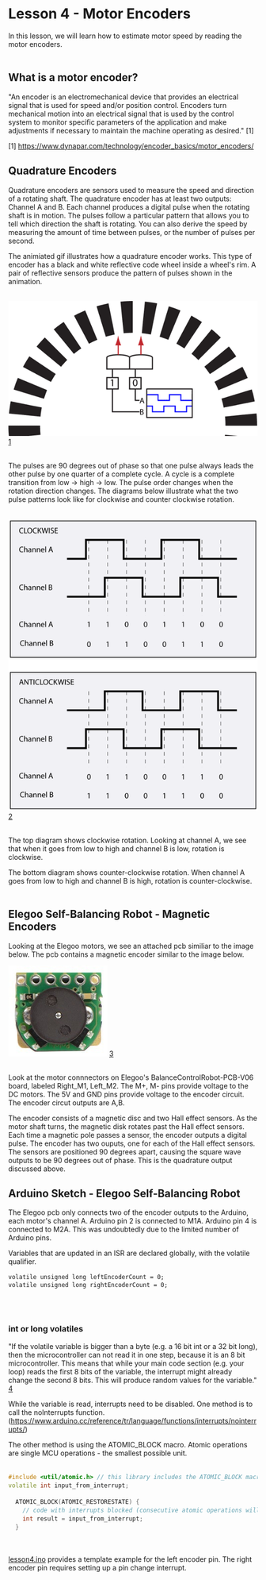 # Lesson 4 - Motor Encoders 

In this lesson, we will learn how to estimate motor speed by reading the motor encoders.</br></br>

## What is a motor encoder?

"An encoder is an electromechanical device that provides an electrical signal that is used for speed and/or position control. Encoders turn mechanical motion into an electrical signal that is used by the control system to monitor specific parameters of the application and make adjustments if necessary to maintain the machine operating as desired." [1]

[1] https://www.dynapar.com/technology/encoder_basics/motor_encoders/ 


## Quadrature Encoders

Quadrature encoders are sensors used to measure the speed and direction of a rotating shaft. The quadrature encoder has at least two outputs: Channel A and B. Each channel produces a digital pulse when the rotating shaft is in motion. The pulses follow a particular pattern that allows you to tell which direction the shaft is rotating. You can also derive the speed by measuring the amount of time between pulses, or the number of pulses per second.

The animiated gif illustrates how a quadrature encoder works. This type of encoder has a black and white reflective code wheel inside a wheel's rim. A pair of reflective sensors produce the pattern of pulses shown in the animation. </br></br>

![Quadrature Encoder Animation](./images/QuadratureAnimation.gif "Quadrature Encoder") [1](http://www.creative-robotics.com/sites/default/files/tutorials/QuadratureAnimation.gif)
</br></br>

The pulses are 90 degrees out of phase so that one pulse always leads the other pulse by one quarter of a complete cycle. A cycle is a complete transition from low -> high -> low. The pulse order changes when the rotation direction changes. The diagrams below illustrate what the two pulse patterns look like for clockwise and counter clockwise rotation.</br></br>

![Quadrature Diagram](./images/quadraturediagram.gif "Quadrature Diagram") [2](http://www.creative-robotics.com/sites/default/files/tutorials/quadraturediagram.gif)
</br></br>

The top diagram shows clockwise rotation. Looking at channel A, we see that when it goes from low to high and channel B is low, rotation is clockwise. 

The bottom diagram shows counter-clockwise rotation. When channel A goes from low to high and channel B is high, rotation is counter-clockwise.</br></br>

## Elegoo Self-Balancing Robot - Magnetic Encoders

Looking at the Elegoo motors, we see an attached pcb similiar to the image below. The pcb contains a magnetic encoder similar to the image below.

![Magnetic Encoder](./images/magencoder.jpg "magnetic encoder") [3](https://www.pololu.com/product/2598/pictures) </br></br>


Look at the motor connnectors on Elegoo's BalanceControlRobot-PCB-V06 board, labeled Right_M1, Left_M2. The M+, M- pins provide voltage to the DC motors. The 5V and GND pins provide voltage to the encoder circuit. The encoder circut outputs are A,B. 

The encoder consists of a magnetic disc and two Hall effect sensors. As the motor shaft turns, the magnetic disk rotates past the Hall effect sensors. Each time a magnetic pole passes a sensor, the encoder outputs a digital pulse. The encoder has two ouputs, one for each of the Hall effect sensors. The sensors are positioned 90 degrees apart, causing the square wave outputs to be 90 degrees out of phase. This is the quadrature output discussed above.


## Arduino Sketch - Elegoo Self-Balancing Robot

The Elegoo pcb only connects two of the encoder outputs to the Arduino, each motor's channel A. Arduino pin 2 is connected to M1A. Arduino pin 4 is connected to M2A. This was undoubtedly due to the limited number of Arduino pins.

Variables that are updated in an ISR are declared globally, with the volatile qualifier.

```
volatile unsigned long leftEncoderCount = 0;
volatile unsigned long rightEncoderCount = 0;
```

</br></br>

### int or long volatiles

"If the volatile variable is bigger than a byte (e.g. a 16 bit int or a 32 bit long), then the microcontroller can not read it in one step, because it is an 8 bit microcontroller. This means that while your main code section (e.g. your loop) reads the first 8 bits of the variable, the interrupt might already change the second 8 bits. This will produce random values for the variable." [4](https://www.arduino.cc/reference/en/language/variables/variable-scope-qualifiers/volatile/)

While the variable is read, interrupts need to be disabled. One method is to call the noInterrupts function. (https://www.arduino.cc/reference/tr/language/functions/interrupts/nointerrupts/)  

The other method is using the ATOMIC_BLOCK macro. Atomic operations are single MCU operations - the smallest possible unit.</br></br>

```cpp
#include <util/atomic.h> // this library includes the ATOMIC_BLOCK macro.
volatile int input_from_interrupt;

  ATOMIC_BLOCK(ATOMIC_RESTORESTATE) {
    // code with interrupts blocked (consecutive atomic operations will not get interrupted)
    int result = input_from_interrupt;
  }
```

</br></br>
[lesson4.ino](./lesson4/lesson4.ino) provides a template example for the left encoder pin. The right encoder pin requires setting up a pin change interrupt. 
